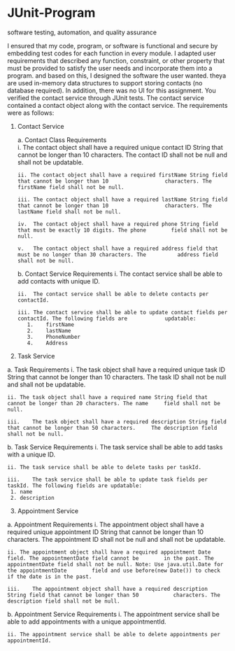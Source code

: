 # JUnit-Program
software testing, automation, and quality assurance

I ensured that my code, program, or software is functional and secure by embedding test codes for each function in every module. I adapted user requirements that described any function, constraint, or other property that must be provided to satisfy the user needs and incorporate them into a program. and based on this, I designed the software the user wanted. theya are used in-memory data structures to support storing contacts (no database required). 
 In addition, there was no UI for this assignment. You verified the contact service through JUnit tests. 
The contact service contained a contact object along with the contact service. The requirements were as follows:
    

1. Contact Service
  
    a. Contact Class Requirements   
       i.	The contact object shall have a required unique contact ID String that cannot be longer than 10                characters. The contact ID shall not be null and shall not be updatable.
       
       ii. The contact object shall have a required firstName String field that cannot be longer than 10                  characters. The firstName field shall not be null.
       
       iii.	The contact object shall have a required lastName String field that cannot be longer than 10                  characters. The lastName field shall not be null.
       
       iv.	The contact object shall have a required phone String field that must be exactly 10 digits. The phone        field shall not be null.
       
       v.	The contact object shall have a required address field that must be no longer than 30 characters. The          address field shall not be null.
    
    b.	Contact Service Requirements
       i.	The contact service shall be able to add contacts with unique ID.
       
       ii.	The contact service shall be able to delete contacts per contactId.
       
       iii.	The contact service shall be able to update contact fields per contactId. The following fields are            updatable:
          1.	firstName
          2.	lastName
          3.	PhoneNumber
          4.	Address

2. Task Service
  
  a.	Task Requirements
    i.	The task object shall have a required unique task ID String that cannot be longer than 10 characters. The     task ID shall not be null and shall not be updatable.
    
    ii.	The task object shall have a required name String field that cannot be longer than 20 characters. The name     field shall not be null.
    
    iii.	The task object shall have a required description String field that cannot be longer than 50 characters.     The description field shall not be null.
    
  b.	Task Service Requirements
    i.	The task service shall be able to add tasks with a unique ID.
    
    ii.	The task service shall be able to delete tasks per taskId.
    
    iii.	The task service shall be able to update task fields per taskId. The following fields are updatable:
     1.	name
     2.	description
     
3. Appointment Service

  a.	Appointment Requirements
    i.	The appointment object shall have a required unique appointment ID String that cannot be longer than 10       characters. The appointment ID shall not be null and shall not be updatable.
    
    ii.	The appointment object shall have a required appointment Date field. The appointmentDate field cannot be        in the past. The appointmentDate field shall not be null. Note: Use java.util.Date for the appointmentDate        field and use before(new Date()) to check if the date is in the past.
    
    iii.	The appointment object shall have a required description String field that cannot be longer than 50           characters. The description field shall not be null.
    
  b.	Appointment Service Requirements
    i.	The appointment service shall be able to add appointments with a unique appointmentId.
    
    ii.	The appointment service shall be able to delete appointments per appointmentId.










